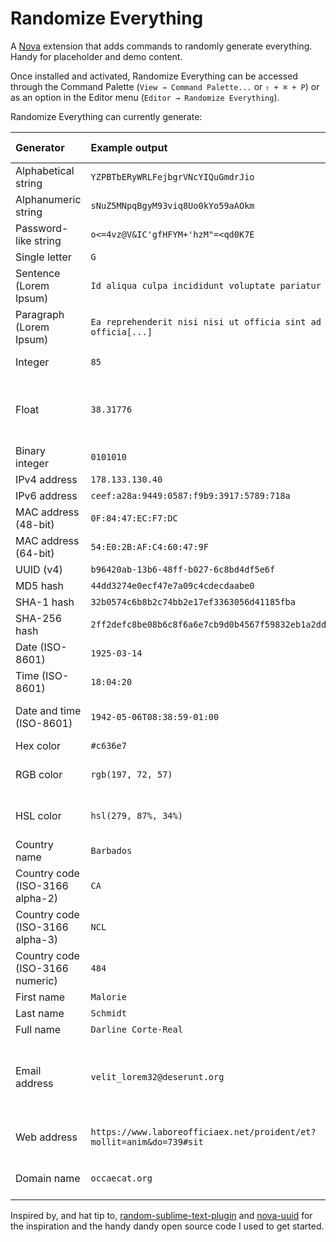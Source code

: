 # Randomize Everything

A [Nova](https://nova.app) extension that adds commands to randomly generate everything. Handy for placeholder and demo content.

Once installed and activated, Randomize Everything can be accessed through the Command Palette (`View → Command Palette...` or `⇧ + ⌘ + P`) or as an option in the Editor menu (`Editor → Randomize Everything`).

Randomize Everything can currently generate:

| Generator                       | Example output                                                       | Editable preferences                                  |
| :------------------------------ | :------------------------------------------------------------------- | :---------------------------------------------------- |
| Alphabetical string             | `YZPBTbERyWRLFejbgrVNcYIQuGmdrJio`                                   | String length                                         |
| Alphanumeric string             | `sNuZ5MNpqBgyM93viq8Uo0kYo59aAOkm`                                   | String length                                         |
| Password-like string            | `o<=4vz@V&IC'gfHFYM+'hzM"=<qd0K7E`                                   | String length                                         |
| Single letter                   | `G`                                                                  |                                                       |
| Sentence (Lorem Ipsum)          | `Id aliqua culpa incididunt voluptate pariatur nisi mollit[...]`     |                                                       |
| Paragraph (Lorem Ipsum)         | `Ea reprehenderit nisi nisi ut officia sint ad fugiat officia[...]`  |                                                       |
| Integer                         | `85`                                                                 | Number range                                          |
| Float                           | `38.31776`                                                           | Number range, number of decimal places                |
| Binary integer                  | `0101010`                                                            | Number range                                          |
| IPv4 address                    | `178.133.130.40`                                                     |                                                       |
| IPv6 address                    | `ceef:a28a:9449:0587:f9b9:3917:5789:718a`                            |                                                       |
| MAC address (48-bit)            | `0F:84:47:EC:F7:DC`                                                  |                                                       |
| MAC address (64-bit)            | `54:E0:2B:AF:C4:60:47:9F`                                            |                                                       |
| UUID (v4)                       | `b96420ab-13b6-48ff-b027-6c8bd4df5e6f`                               |                                                       |
| MD5 hash                        | `44dd3274e0ecf47e7a09c4cdecdaabe0`                                   |                                                       |
| SHA-1 hash                      | `32b0574c6b8b2c74bb2e17ef3363056d41185fba`                           |                                                       |
| SHA-256 hash                    | `2ff2defc8be08b6c8f6a6e7cb9d0b4567f59832eb1a2ddb8f1567636eee072c9`   |                                                       |
| Date (ISO-8601)                 | `1925-03-14`                                                         | Year range                                            |
| Time (ISO-8601)                 | `18:04:20`                                                           |                                                       |
| Date and time (ISO-8601)        | `1942-05-06T08:38:59-01:00`                                          | Year range, timezone format                           |
| Hex color                       | `#c636e7`                                                            | Capitalization                                        |
| RGB color                       | `rgb(197, 72, 57)`                                                   | CSS compatible formatting                             |
| HSL color                       | `hsl(279, 87%, 34%)`                                                 | CSS compatible formatting                             |
| Country name                    | `Barbados`                                                           |                                                       |
| Country code (ISO-3166 alpha-2) | `CA`                                                                 |                                                       |
| Country code (ISO-3166 alpha-3) | `NCL`                                                                |                                                       |
| Country code (ISO-3166 numeric) | `484`                                                                |                                                       |
| First name                      | `Malorie`                                                            |                                                       |
| Last name                       | `Schmidt`                                                            |                                                       |
| Full name                       | `Darline Corte-Real`                                                 |                                                       |
| Email address                   | `velit_lorem32@deserunt.org`                                         | Customize domain extensions, use real email providers |
| Web address                     | `https://www.laboreofficiaex.net/proident/et?mollit=anim&do=739#sit` | Customize domain extensions                           |
| Domain name                     | `occaecat.org`                                                       | Customize domain extensions                           |

Inspired by, and hat tip to, [random-sublime-text-plugin](https://github.com/kimpettersen/random-sublime-text-plugin) and [nova-uuid](https://github.com/henrikdahl/nova-uuid) for the inspiration and the handy dandy open source code I used to get started.
